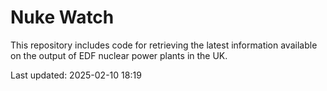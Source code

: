 # Nuke Watch

This repository includes code for retrieving the latest information available on the output of EDF nuclear power plants in the UK.

Last updated: 2025-02-10 18:19